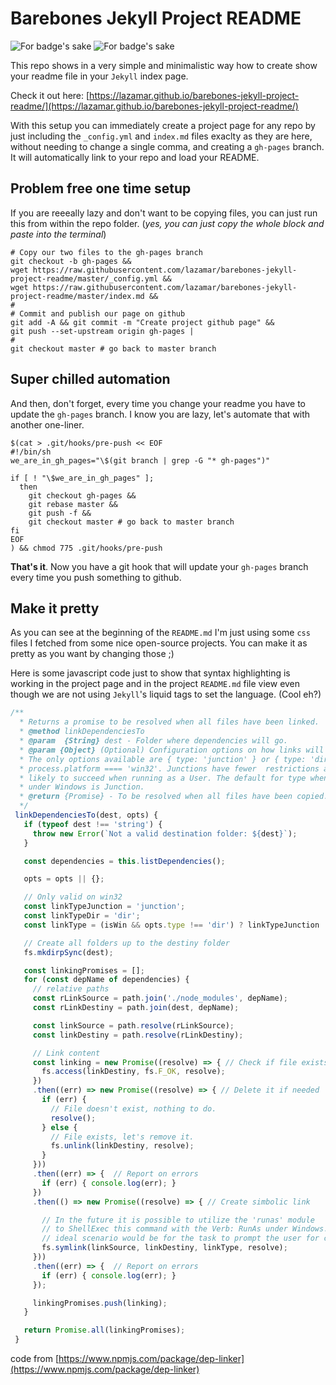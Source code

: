 # Barebones Jekyll Project README

![For badge's sake](http://forthebadge.com/images/badges/no-ragrets.svg) ![For badge's sake](http://forthebadge.com/images/badges/gluten-free.svg)

This repo shows in a very simple and minimalistic way how to create show your readme file in your `Jekyll` index page.

Check it out here: [https://lazamar.github.io/barebones-jekyll-project-readme/](https://lazamar.github.io/barebones-jekyll-project-readme/)

With this setup you can immediately create a project page for any repo by just including the `_config.yml` and `index.md` files exaclty as they are here, without needing to change a single comma, and creating a `gh-pages` branch. It will automatically link to your repo and load your README.

## Problem free one time setup

If you are reeeally lazy and don't want to be copying files, you can just run this from within the repo folder. (*yes, you can just copy the whole block and paste into the terminal*)


```
# Copy our two files to the gh-pages branch
git checkout -b gh-pages &&
wget https://raw.githubusercontent.com/lazamar/barebones-jekyll-project-readme/master/_config.yml &&
wget https://raw.githubusercontent.com/lazamar/barebones-jekyll-project-readme/master/index.md &&
#
# Commit and publish our page on github
git add -A && git commit -m "Create project github page" &&
git push --set-upstream origin gh-pages |
#
git checkout master # go back to master branch
```

## Super chilled automation

And then, don't forget, every time you change your readme you have to update the `gh-pages` branch. I know you are lazy, let's automate that with another one-liner.


```
$(cat > .git/hooks/pre-push << EOF
#!/bin/sh
we_are_in_gh_pages="\$(git branch | grep -G "* gh-pages")"

if [ ! "\$we_are_in_gh_pages" ];
  then
    git checkout gh-pages &&
    git rebase master &&
    git push -f &&
    git checkout master # go back to master branch
fi
EOF
) && chmod 775 .git/hooks/pre-push
```

**That's it**. Now you have a git hook that will update your `gh-pages` branch every time you push something to github.


## Make it pretty

As you can see at the beginning of the `README.md` I'm just using some `css` files I fetched from some nice open-source projects. You can make it as pretty as you want by changing those ;)

Here is some javascript code just to show that syntax highlighting is working in the project page and in the project `README.md` file view even though we are not using `Jekyll`'s liquid tags to set the language. (Cool eh?)


``` javascript
/**
  * Returns a promise to be resolved when all files have been linked.
  * @method linkDependenciesTo
  * @param  {String} dest - Folder where dependencies will go.
  * @param {Object} (Optional) Configuration options on how links will be created.
  * The only options available are { type: 'junction' } or { type: 'dir'} when
  * process.platform ==== 'win32'. Junctions have fewer  restrictions and are more
  * likely to succeed when running as a User. The default for type when running
  * under Windows is Junction.
  * @return {Promise} - To be resolved when all files have been copied.
  */
 linkDependenciesTo(dest, opts) {
   if (typeof dest !== 'string') {
     throw new Error(`Not a valid destination folder: ${dest}`);
   }

   const dependencies = this.listDependencies();

   opts = opts || {};

   // Only valid on win32
   const linkTypeJunction = 'junction';
   const linkTypeDir = 'dir';
   const linkType = (isWin && opts.type !== 'dir') ? linkTypeJunction : linkTypeDir;

   // Create all folders up to the destiny folder
   fs.mkdirpSync(dest);

   const linkingPromises = [];
   for (const depName of dependencies) {
     // relative paths
     const rLinkSource = path.join('./node_modules', depName);
     const rLinkDestiny = path.join(dest, depName);

     const linkSource = path.resolve(rLinkSource);
     const linkDestiny = path.resolve(rLinkDestiny);

     // Link content
     const linking = new Promise((resolve) => { // Check if file exists
       fs.access(linkDestiny, fs.F_OK, resolve);
     })
     .then((err) => new Promise((resolve) => { // Delete it if needed
       if (err) {
         // File doesn't exist, nothing to do.
         resolve();
       } else {
         // File exists, let's remove it.
         fs.unlink(linkDestiny, resolve);
       }
     }))
     .then((err) => {  // Report on errors
       if (err) { console.log(err); }
     })
     .then(() => new Promise((resolve) => { // Create simbolic link

       // In the future it is possible to utilize the 'runas' module
       // to ShellExec this command with the Verb: RunAs under Windows. The
       // ideal scenario would be for the task to prompt the user for credentials.
       fs.symlink(linkSource, linkDestiny, linkType, resolve);
     }))
     .then((err) => {  // Report on errors
       if (err) { console.log(err); }
     });

     linkingPromises.push(linking);
   }

   return Promise.all(linkingPromises);
 }
```

code from [https://www.npmjs.com/package/dep-linker](https://www.npmjs.com/package/dep-linker)
